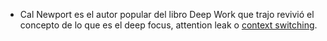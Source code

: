 
- Cal Newport es el autor popular del libro Deep Work que trajo revivió el concepto de lo que es el deep focus, attention leak  o [context switching](https://calnewport.com/deep-habits-the-danger-of-pseudo-depth/).